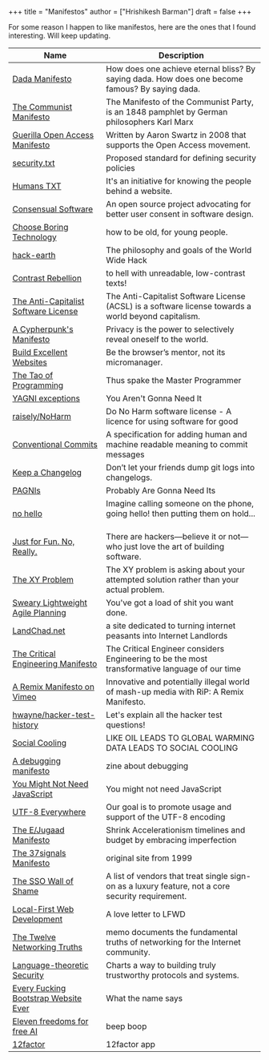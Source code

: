 +++
title = "Manifestos"
author = ["Hrishikesh Barman"]
draft = false
+++

For some reason I happen to like manifestos, here are the ones that I found interesting. Will keep updating.

| Name                                                                                           | Description                                                                                          |
|------------------------------------------------------------------------------------------------|------------------------------------------------------------------------------------------------------|
| [Dada Manifesto](https://en.wikipedia.org/wiki/Dada_Manifesto)                                 | How does one achieve eternal bliss? By saying dada. How does one become famous? By saying dada.      |
| [The Communist Manifesto](https://en.wikipedia.org/wiki/The_Communist_Manifesto)               | The Manifesto of the Communist Party, is an 1848 pamphlet by German philosophers Karl Marx           |
| [Guerilla Open Access Manifesto](https://en.wikipedia.org/wiki/Guerilla_Open_Access_Manifesto) | Written by Aaron Swartz in 2008 that supports the Open Access movement.                              |
| [security.txt](https://securitytxt.org/)                                                       | Proposed standard for defining security policies                                                     |
| [Humans TXT](https://humanstxt.org/)                                                           | It's an initiative for knowing the people behind a website.                                          |
| [Consensual Software](https://consensualsoftware.com/)                                         | An open source project advocating for better user consent in software design.                        |
| [Choose Boring Technology](https://boringtechnology.club/)                                     | how to be old, for young people.                                                                     |
| [hack-earth](https://github.com/hack-earth/manifesto)                                          | The philosophy and goals of the World Wide Hack                                                      |
| [Contrast Rebellion](https://contrastrebellion.com/)                                           | to hell with unreadable, low-contrast texts!                                                         |
| [The Anti-Capitalist Software License](https://anticapitalist.software/)                       | The Anti-Capitalist Software License (ACSL) is a software license towards a world beyond capitalism. |
| [A Cypherpunk's Manifesto](https://archive.is/20221110232243/https://what.cd/)                 | Privacy is the power to selectively reveal oneself to the world.                                     |
| [Build Excellent Websites](https://buildexcellentwebsit.es/)                                   | Be the browser’s mentor, not its micromanager.                                                       |
| [The Tao of Programming](https://www.mit.edu/~xela/tao.html)                                   | Thus spake the Master Programmer                                                                     |
| [YAGNI exceptions](https://lukeplant.me.uk/blog/posts/yagni-exceptions/)                       | You Aren't Gonna Need It                                                                             |
| [raisely/NoHarm](https://github.com/raisely/NoHarm)                                            | Do No Harm software license - A licence for using software for good                                  |
| [Conventional Commits](https://www.conventionalcommits.org/en/v1.0.0/)                         | A specification for adding human and machine readable meaning to commit messages                     |
| [Keep a Changelog](https://keepachangelog.com/en/1.0.0/)                                       | Don’t let your friends dump git logs into changelogs.                                                |
| [PAGNIs](https://simonwillison.net/2021/Jul/1/pagnis/)                                         | Probably Are Gonna Need Its                                                                          |
| [no hello](https://nohello.net/en/)                                                            | Imagine calling someone on the phone, going hello! then putting them on hold... ‍                     |
| [Just for Fun. No, Really.](https://justforfunnoreally.dev/)                                   | There are hackers—believe it or not—who just love the art of building software.                      |
| [The XY Problem](https://xyproblem.info/)                                                      | The XY problem is asking about your attempted solution rather than your actual problem.              |
| [Sweary Lightweight Agile Planning](http://slap.pm/)                                           | You've got a load of shit you want done.                                                             |
| [LandChad.net](https://landchad.net/)                                                          | a site dedicated to turning internet peasants into Internet Landlords                                |
| [The Critical Engineering Manifesto](https://criticalengineering.org/)                         | The Critical Engineer considers Engineering to be the most transformative language of our time       |
| [A Remix Manifesto on Vimeo](https://vimeo.com/8040182)                                        | Innovative and potentially illegal world of mash-up media with RiP: A Remix Manifesto.               |
| [hwayne/hacker-test-history](https://github.com/hwayne/hacker-test-history)                    | Let's explain all the hacker test questions!                                                         |
| [Social Cooling](https://www.socialcooling.com/)                                               | LIKE OIL LEADS TO GLOBAL WARMING DATA LEADS TO SOCIAL COOLING                                        |
| [A debugging manifesto](https://jvns.ca/blog/2022/12/08/a-debugging-manifesto/)                | zine about debugging                                                                                 |
| [You Might Not Need JavaScript](http://youmightnotneedjs.com/)                                 | You might not need JavaScript                                                                        |
| [UTF-8 Everywhere](https://utf8everywhere.org/)                                                | Our goal is to promote usage and support of the UTF-8 encoding                                       |
| [The E/Jugaad Manifesto](https://ctojunior.substack.com/p/the-ejugaad-manifesto?sd=pf)         | Shrink Accelerationism timelines and budget by embracing imperfection                                |
| [The 37signals Manifesto](https://1999.37signals.com/)                                         | original site from 1999                                                                              |
| [The SSO Wall of Shame](https://stopthesso.tax/)                                               | A list of vendors that treat single sign-on as a luxury feature, not a core security requirement.    |
| [Local-First Web Development](https://localfirstweb.dev/)                                      | A love letter to LFWD                                                                                |
| [The Twelve Networking Truths](https://www.ietf.org/rfc/rfc1925.txt)                           | memo documents the fundamental truths of networking for the Internet community.                      |
| [Language-theoretic Security](http://langsec.org/)                                             | Charts a way to building truly trustworthy protocols and systems.                                    |
| [Every Fucking Bootstrap Website Ever](https://www.dagusa.com/)                                | What the name says                                                                                   |
| [Eleven freedoms for free AI](https://elevenfreedoms.org/freedoms/)                            | beep boop                                                                                            |
| [12factor](https://12factor.net/)                                                              | 12factor app                                                                                         |

